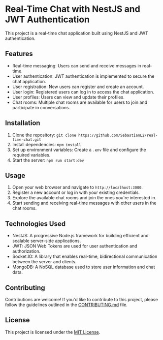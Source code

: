 # Real-Time Chat with NestJS and JWT Authentication

This project is a real-time chat application built using NestJS and JWT authentication. 

## Features

- Real-time messaging: Users can send and receive messages in real-time.
- User authentication: JWT authentication is implemented to secure the chat application.
- User registration: New users can register and create an account.
- User login: Registered users can log in to access the chat application.
- User profiles: Users can view and update their profiles.
- Chat rooms: Multiple chat rooms are available for users to join and participate in conversations.

## Installation

1. Clone the repository: `git clone https://github.com/SebastianL2/real-time-chat.git`
2. Install dependencies: `npm install`
3. Set up environment variables: Create a `.env` file and configure the required variables.
4. Start the server: `npm run start:dev`

## Usage

1. Open your web browser and navigate to `http://localhost:3000`.
2. Register a new account or log in with your existing credentials.
3. Explore the available chat rooms and join the ones you're interested in.
4. Start sending and receiving real-time messages with other users in the chat rooms.

## Technologies Used

- NestJS: A progressive Node.js framework for building efficient and scalable server-side applications.
- JWT: JSON Web Tokens are used for user authentication and authorization.
- Socket.IO: A library that enables real-time, bidirectional communication between the server and clients.
- MongoDB: A NoSQL database used to store user information and chat data.

## Contributing

Contributions are welcome! If you'd like to contribute to this project, please follow the guidelines outlined in the [CONTRIBUTING.md](./CONTRIBUTING.md) file.

## License

This project is licensed under the [MIT License](./LICENSE).
